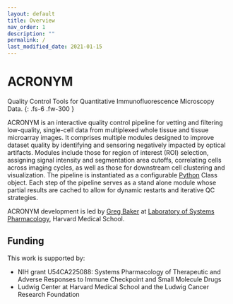 ```yaml
---
layout: default
title: Overview
nav_order: 1
description: ""
permalink: /
last_modified_date: 2021-01-15
---
```


# ACRONYM

Quality Control Tools for Quantitative Immunofluorescence Microscopy Data.
{: .fs-6 .fw-300 }

ACRONYM is an interactive quality control pipeline for vetting and filtering low-quality, single-cell data from multiplexed whole tissue and tissue microarray images. It comprises multiple modules designed to improve dataset quality by identifying and sensoring negatively impacted by optical artifacts. Modules include those for region of interest (ROI) selection, assigning signal intensity and segmentation area cutoffs, correlating cells across imaging cycles, as well as those for downstream cell clustering and visualization. The pipeline is instantiated as a configurable [Python](https://www.python.org) Class object. Each step of the pipeline serves as a stand alone module whose partial results are cached to allow for dynamic restarts and iterative QC strategies.

ACRONYM development is led by [Greg Baker](https://github.com/gjbaker) at [Laboratory of Systems Pharmacology](https://hits.harvard.edu/the-program/laboratory-of-systems-pharmacology/about/), Harvard Medical School.

## Funding

This work is supported by:

* NIH grant U54CA225088: Systems Pharmacology of Therapeutic and Adverse Responses to Immune Checkpoint and Small Molecule Drugs
* Ludwig Center at Harvard Medical School and the Ludwig Cancer Research Foundation
